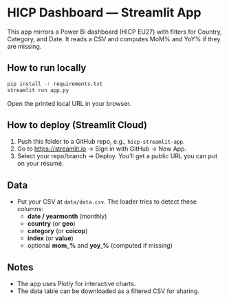 
# HICP Dashboard — Streamlit App

This app mirrors a Power BI dashboard (HICP EU27) with filters for Country, Category, and Date. 
It reads a CSV and computes MoM% and YoY% if they are missing.

## How to run locally
```bash
pip install -r requirements.txt
streamlit run app.py
```

Open the printed local URL in your browser.

## How to deploy (Streamlit Cloud)
1. Push this folder to a GitHub repo, e.g., `hicp-streamlit-app`.
2. Go to https://streamlit.io → Sign in with GitHub → New App.
3. Select your repo/branch → Deploy. You’ll get a public URL you can put on your résumé.

## Data
- Put your CSV at `data/data.csv`. The loader tries to detect these columns:
  - **date / yearmonth** (monthly)
  - **country** (or **geo**)
  - **category** (or **coicop**)
  - **index** (or **value**)
  - optional **mom_%** and **yoy_%** (computed if missing)

## Notes
- The app uses Plotly for interactive charts.
- The data table can be downloaded as a filtered CSV for sharing.
